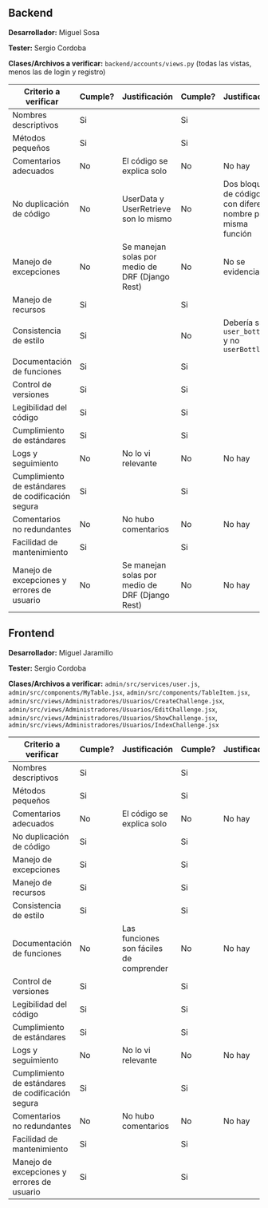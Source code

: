 ## Backend

**Desarrollador:** Miguel Sosa

**Tester:** Sergio Cordoba

**Clases/Archivos a verificar:** `backend/accounts/views.py` (todas las vistas, menos las de login y registro)

| Criterio a verificar                              | Cumple? | Justificación                                   | Cumple? | Justificación | Notas adicionales |
| ------------------------------------------------- | ------- | ----------------------------------------------- | ------- | ------------- | ----------------- |
| Nombres descriptivos                              | Si      |                                                 | Si        |               |                   |
| Métodos pequeños                                  | Si      |                                                 | Si        |               |                   |
| Comentarios adecuados                             | No      | El código se explica solo                       | No        | No hay              |                   |
| No duplicación de código                          | No      | UserData y UserRetrieve son lo mismo            | No        | Dos bloques de código con diferente nombre pero misma función              |                   |
| Manejo de excepciones                             | No      | Se manejan solas por medio de DRF (Django Rest) | No        | No se evidencian              |                   |
| Manejo de recursos                                | Si      |                                                 | Si        |               |                   |
| Consistencia de estilo                            | Si      |                                                 | No        | Debería ser `user_bottles` y no `userBottles`              |                   |
| Documentación de funciones                        | Si      |                                                 | Si        |               |                   |
| Control de versiones                              | Si      |                                                 | Si        |               |                   |
| Legibilidad del código                            | Si      |                                                 | Si        |               |                   |
| Cumplimiento de estándares                        | Si      |                                                 | Si        |               |                   |
| Logs y seguimiento                                | No      | No lo vi relevante                              | No        | No hay              |                   |
| Cumplimiento de estándares de codificación segura | Si      |                                                 | Si        |               |                   |
| Comentarios no redundantes                        | No      | No hubo comentarios                             | No        | No hay              |                   |
| Facilidad de mantenimiento                        | Si      |                                                 | Si        |               |                   |
| Manejo de excepciones y errores de usuario        | No      | Se manejan solas por medio de DRF (Django Rest) | No        | No hay              |                   |

## Frontend

**Desarrollador:** Miguel Jaramillo

**Tester:** Sergio Cordoba

**Clases/Archivos a verificar:** `admin/src/services/user.js`, `admin/src/components/MyTable.jsx`, `admin/src/components/TableItem.jsx`, `admin/src/views/Administradores/Usuarios/CreateChallenge.jsx`, `admin/src/views/Administradores/Usuarios/EditChallenge.jsx`, `admin/src/views/Administradores/Usuarios/ShowChallenge.jsx`, `admin/src/views/Administradores/Usuarios/IndexChallenge.jsx`

| Criterio a verificar                              | Cumple? | Justificación | Cumple? | Justificación | Notas adicionales |
| ------------------------------------------------- | ------- | ------------- | ------- | ------------- | ----------------- |
| Nombres descriptivos                              | Si        |               | Si        |               |                   |
| Métodos pequeños                                  | Si        |               | Si        |               |                   |
| Comentarios adecuados                             | No        | El código se explica solo              | No        | No hay              |                   |
| No duplicación de código                          | Si        |               | Si        |               |                   |
| Manejo de excepciones                             | Si        |               | Si        |               |                   |
| Manejo de recursos                                | Si        |               | Si        |               |                   |
| Consistencia de estilo                            | Si        |               | Si        |               |                   |
| Documentación de funciones                        | No        | Las funciones son fáciles de comprender              | No        | No hay              |                   |
| Control de versiones                              | Si        |               | Si        |               |                   |
| Legibilidad del código                            | Si        |               | Si        |               |                   |
| Cumplimiento de estándares                        | Si        |               | Si        |               |                   |
| Logs y seguimiento                                | No        | No lo vi relevante              | No        | No hay              |                   |
| Cumplimiento de estándares de codificación segura | Si        |               | Si        |               |                   |
| Comentarios no redundantes                        | No        | No hubo comentarios              | No        | No hay              |                   |
| Facilidad de mantenimiento                        | Si        |               | Si        |               |                   |
| Manejo de excepciones y errores de usuario        | Si        |               | Si        |               |                   |

